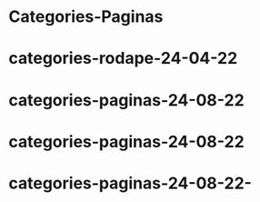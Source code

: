 # Categories-Paginas
# categories-rodape-24-04-22
# categories-paginas-24-08-22
# categories-paginas-24-08-22
# categories-paginas-24-08-22-
